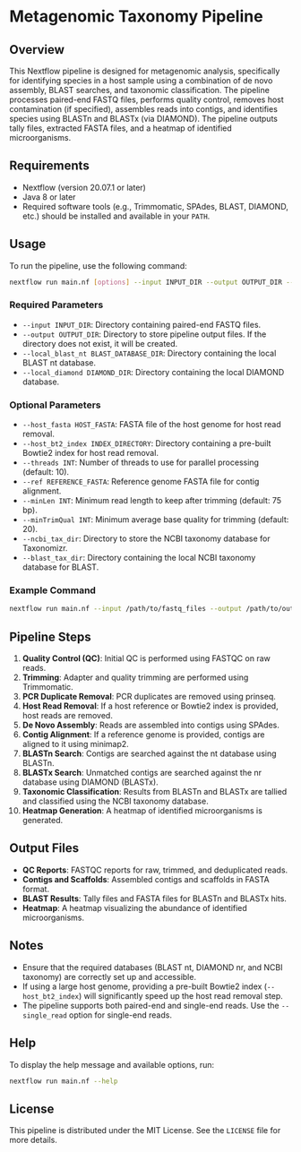 # Metagenomic Taxonomy Pipeline

## Overview

This Nextflow pipeline is designed for metagenomic analysis, specifically for identifying species in a host sample using a combination of de novo assembly, BLAST searches, and taxonomic classification. The pipeline processes paired-end FASTQ files, performs quality control, removes host contamination (if specified), assembles reads into contigs, and identifies species using BLASTn and BLASTx (via DIAMOND). The pipeline outputs tally files, extracted FASTA files, and a heatmap of identified microorganisms.

## Requirements

- Nextflow (version 20.07.1 or later)
- Java 8 or later
- Required software tools (e.g., Trimmomatic, SPAdes, BLAST, DIAMOND, etc.) should be installed and available in your `PATH`.

## Usage

To run the pipeline, use the following command:

```bash
nextflow run main.nf [options] --input INPUT_DIR --output OUTPUT_DIR --local_blast_nt BLAST_DATABASE_DIR --local_diamond DIAMOND_DIR
```

### Required Parameters

- `--input INPUT_DIR`: Directory containing paired-end FASTQ files.
- `--output OUTPUT_DIR`: Directory to store pipeline output files. If the directory does not exist, it will be created.
- `--local_blast_nt BLAST_DATABASE_DIR`: Directory containing the local BLAST nt database.
- `--local_diamond DIAMOND_DIR`: Directory containing the local DIAMOND database.

### Optional Parameters

- `--host_fasta HOST_FASTA`: FASTA file of the host genome for host read removal.
- `--host_bt2_index INDEX_DIRECTORY`: Directory containing a pre-built Bowtie2 index for host read removal.
- `--threads INT`: Number of threads to use for parallel processing (default: 10).
- `--ref REFERENCE_FASTA`: Reference genome FASTA file for contig alignment.
- `--minLen INT`: Minimum read length to keep after trimming (default: 75 bp).
- `--minTrimQual INT`: Minimum average base quality for trimming (default: 20).
- `--ncbi_tax_dir`: Directory to store the NCBI taxonomy database for Taxonomizr.
- `--blast_tax_dir`: Directory containing the local NCBI taxonomy database for BLAST.

### Example Command

```bash
nextflow run main.nf --input /path/to/fastq_files --output /path/to/output --local_blast_nt /path/to/blast_nt_db --local_diamond /path/to/diamond_db --host_fasta /path/to/host.fasta --threads 16
```

## Pipeline Steps

1. **Quality Control (QC)**: Initial QC is performed using FASTQC on raw reads.
2. **Trimming**: Adapter and quality trimming are performed using Trimmomatic.
3. **PCR Duplicate Removal**: PCR duplicates are removed using prinseq.
4. **Host Read Removal**: If a host reference or Bowtie2 index is provided, host reads are removed.
5. **De Novo Assembly**: Reads are assembled into contigs using SPAdes.
6. **Contig Alignment**: If a reference genome is provided, contigs are aligned to it using minimap2.
7. **BLASTn Search**: Contigs are searched against the nt database using BLASTn.
8. **BLASTx Search**: Unmatched contigs are searched against the nr database using DIAMOND (BLASTx).
9. **Taxonomic Classification**: Results from BLASTn and BLASTx are tallied and classified using the NCBI taxonomy database.
10. **Heatmap Generation**: A heatmap of identified microorganisms is generated.

## Output Files

- **QC Reports**: FASTQC reports for raw, trimmed, and deduplicated reads.
- **Contigs and Scaffolds**: Assembled contigs and scaffolds in FASTA format.
- **BLAST Results**: Tally files and FASTA files for BLASTn and BLASTx hits.
- **Heatmap**: A heatmap visualizing the abundance of identified microorganisms.

## Notes

- Ensure that the required databases (BLAST nt, DIAMOND nr, and NCBI taxonomy) are correctly set up and accessible.
- If using a large host genome, providing a pre-built Bowtie2 index (`--host_bt2_index`) will significantly speed up the host read removal step.
- The pipeline supports both paired-end and single-end reads. Use the `--single_read` option for single-end reads.

## Help

To display the help message and available options, run:

```bash
nextflow run main.nf --help
```

## License

This pipeline is distributed under the MIT License. See the `LICENSE` file for more details.
